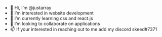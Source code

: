 - 👋 Hi, I’m @justarray
- 👀 I’m interested in website development 
- 🌱 I’m currently learning css and react.js
- 💞️ I’m looking to collaborate on applications
- 📫 If your interested in reaching out to me add my discord skeed#7371

<!---
coderskeed/coderskeed is a ✨ special ✨ repository because its `README.md` (this file) appears on your GitHub profile.
You can click the Preview link to take a look at your changes.
--->
